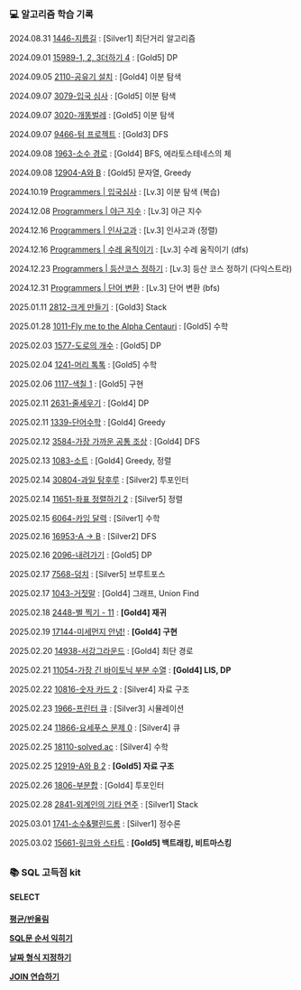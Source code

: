 <h3>💻 알고리즘 학습 기록</h3>

2024.08.31 [1446-지름길](Baekjoon/B1446.java) : [Silver1] 최단거리 알고리즘

2024.09.01 [15989-1, 2, 3더하기 4](Baekjoon/B15989.java) : [Gold5] DP

2024.09.05 [2110-공유기 설치](Baekjoon/2110.py) : [Gold4] 이분 탐색

2024.09.07 [3079-입국 심사](Baekjoon/B3079.java) : [Gold5] 이분 탐색

2024.09.07 [3020-개똥벌레](Baekjoon/B3020.java) : [Gold5] 이분 탐색

2024.09.07 [9466-텀 프로젝트](Baekjoon/B9466.java) : [Gold3] DFS

2024.09.08 [1963-소수 경로](Baekjoon/B1963.java) : [Gold4] BFS, 에라토스테네스의 체

2024.09.08 [12904-A와 B](Baekjoon/B12904.java) : [Gold5] 문자열, Greedy

2024.10.19 [Programmers | 입국심사](Programmers/입국심사.java) : [Lv.3] 이분 탐색 (복습)

2024.12.08 [Programmers | 야근 지수](Programmers/야근지수.java) : [Lv.3] 야근 지수

2024.12.16 [Programmers | 인사고과](Programmers/인사고과.java) : [Lv.3] 인사고과 (정렬)

2024.12.16 [Programmers | 수레 움직이기](Programmers/수레움직이기.java) : [Lv.3] 수레 움직이기 (dfs)

2024.12.23 [Programmers | 등산코스 정하기](Programmers/등산코스정하기.py) : [Lv.3] 등산 코스 정하기 (다익스트라)

2024.12.31 [Programmers | 단어 변환](Programmers/단어변환.py) : [Lv.3] 단어 변환 (bfs)

2025.01.11 [2812-크게 만들기](Baekjoon/2812.py) : [Gold3] Stack

2025.01.28 [1011-Fly me to the Alpha Centauri](Baekjoon/1011.py) : [Gold5] 수학

2025.02.03 [1577-도로의 개수](Baekjoon/1577.py) : [Gold5] DP

2025.02.04 [1241-머리 톡톡](Baekjoon/B1241.java) : [Gold5] 수학

2025.02.06 [1117-색칠 1](Baekjoon/B1117.java) : [Gold5] 구현

2025.02.11 [2631-줄세우기](Baekjoon/B2631.java) : [Gold4] DP

2025.02.11 [1339-단어수학](Baekjoon/1339.py) : [Gold4] Greedy

2025.02.12 [3584-가장 가까운 공통 조상](Baekjoon/3584.py) : [Gold4] DFS

2025.02.13 [1083-소트](Baekjoon/1083.py) : [Gold4] Greedy, 정렬

2025.02.14 [30804-과일 탕후루](Baekjoon/30804.py) : [Silver2] 투포인터

2025.02.14 [11651-좌표 정렬하기 2](Baekjoon/11651.py) : [Silver5] 정렬

2025.02.15 [6064-카잉 달력](Baekjoon/6064.py) : [Silver1] 수학

2025.02.16 [16953-A → B](Baekjoon/B16953.java) : [Silver2] DFS

2025.02.16 [2096-내려가기](Baekjoon/B2096.java) : [Gold5] DP

2025.02.17 [7568-덩치](Baekjoon/7568.py) : [Silver5] 브루트포스

2025.02.17 [1043-거짓말](Baekjoon/1043.py) : [Gold4] 그래프, Union Find

2025.02.18 [2448-별 찍기 - 11](Baekjoon/2448.py) : **[Gold4] 재귀**

2025.02.19 [17144-미세먼지 안녕!](Baekjoon/17144.py) : **[Gold4] 구현**

2025.02.20 [14938-서강그라운드](Baekjoon/B14938.java) : [Gold4] 최단 경로

2025.02.21 [11054-가장 긴 바이토닉 부분 수열](Baekjoon/B11054.java) : **[Gold4] LIS, DP**

2025.02.22 [10816-숫자 카드 2](Baekjoon/10816.py) : [Silver4] 자료 구조

2025.02.23 [1966-프린터 큐](Baekjoon/1966.py) : [Silver3] 시뮬레이션

2025.02.24 [11866-요세푸스 문제 0](Baekjoon/11866.py) : [Silver4] 큐

2025.02.25 [18110-solved.ac](Baekjoon/B18110.java) : [Silver4] 수학

2025.02.25 [12919-A와 B 2](Baekjoon/12919.py) : **[Gold5] 자료 구조**

2025.02.26 [1806-부분합](Baekjoon/B1806.java) : [Gold4] 투포인터

2025.02.28 [2841-외계인의 기타 연주](Baekjoon/2841.py) : [Silver1] Stack

2025.03.01 [1741-소수&팰린드롬](Baekjoon/B1741.java) : [Silver1] 정수론

2025.03.02 [15661-링크와 스타트](Baekjoon/15661.py) : **[Gold5] 백트래킹, 비트마스킹**

##

<h3>📚 SQL 고득점 kit</h3>

<h4>SELECT<h4>

[평균/반올림](SQL/SELECT/AVG_ROUND.SQL)

[SQL문 순서 익히기](SQL/SELECT/GROUPBY_HAVING.SQL)

[날짜 형식 지정하기](SQL/SELECT/DATE_FORMAT.SQL)

[JOIN 연습하기](SQL/SELECT/INNERJOIN.SQL)
